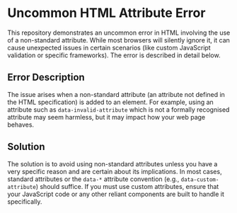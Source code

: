 # Uncommon HTML Attribute Error

This repository demonstrates an uncommon error in HTML involving the use of a non-standard attribute.  While most browsers will silently ignore it, it can cause unexpected issues in certain scenarios (like custom JavaScript validation or specific frameworks). The error is described in detail below.

## Error Description
The issue arises when a non-standard attribute (an attribute not defined in the HTML specification) is added to an element.  For example, using an attribute such as `data-invalid-attribute` which is not a formally recognised attribute may seem harmless, but it may impact how your web page behaves.

## Solution
The solution is to avoid using non-standard attributes unless you have a very specific reason and are certain about its implications.  In most cases, standard attributes or the `data-*` attribute convention (e.g., `data-custom-attribute`) should suffice.  If you must use custom attributes, ensure that your JavaScript code or any other reliant components are built to handle it specifically.
